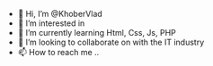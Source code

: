 - 👋 Hi, I’m @KhoberVlad
- 👀 I’m interested in 
- 🌱 I’m currently learning Html, Css, Js, PHP
- 💞️ I’m looking to collaborate on with the IT industry
- 📫 How to reach me ..

<!---
KhoberVlad/KhoberVlad is a ✨ special ✨ repository because its `README.md` (this file) appears on your GitHub profile.
You can click the Preview link to take a look at your changes.
--->
